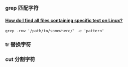 ### grep 匹配字符
#### [How do I find all files containing specific text on Linux?](https://stackoverflow.com/questions/16956810/how-do-i-find-all-files-containing-specific-text-on-linux)

`grep -rnw '/path/to/somewhere/' -e 'pattern'`

### tr 替换字符

### cut 分割字符